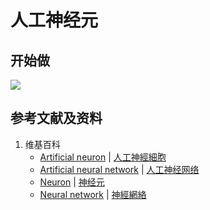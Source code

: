 # 人工神经元

## 开始做

![](/images/深度学习/基本概念/人工神经元/1a1.jpg)

## 参考文献及资料

1. 维基百科
	- [Artificial neuron](https://en.wikipedia.org/wiki/Artificial_neuron) | [人工神經細胞](https://en.wikipedia.org/wiki/人工神經細胞) 
	- [Artificial neural network](https://en.wikipedia.org/wiki/Artificial_neural_network) | [人工神经网络](https://en.wikipedia.org/wiki/人工神经网络) 
	- [Neuron](https://en.wikipedia.org/wiki/Neuron) | [神经元](https://en.wikipedia.org/wiki/神经元) 
	- [Neural network](https://en.wikipedia.org/wiki/Neural_network) | [神經網絡](https://en.wikipedia.org/wiki/神經網絡) 
